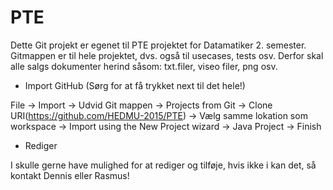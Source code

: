 # PTE
Dette Git projekt er egenet til PTE projektet for Datamatiker 2. semester.
Gitmappen er til hele projektet, dvs. også til usecases, tests osv. Derfor skal alle salgs dokumenter herind såsom: txt.filer, viseo filer, png osv.

- Import GitHub (Sørg for at få trykket next til det hele!)

File -> Import -> Udvid Git mappen -> Projects from Git -> Clone URI(https://github.com/HEDMU-2015/PTE)
-> Vælg samme lokation som workspace -> Import using the New Project wizard
-> Java Project -> Finish

- Rediger

I skulle gerne have mulighed for at rediger og tilføje, hvis ikke i kan det, så kontakt Dennis eller Rasmus!
